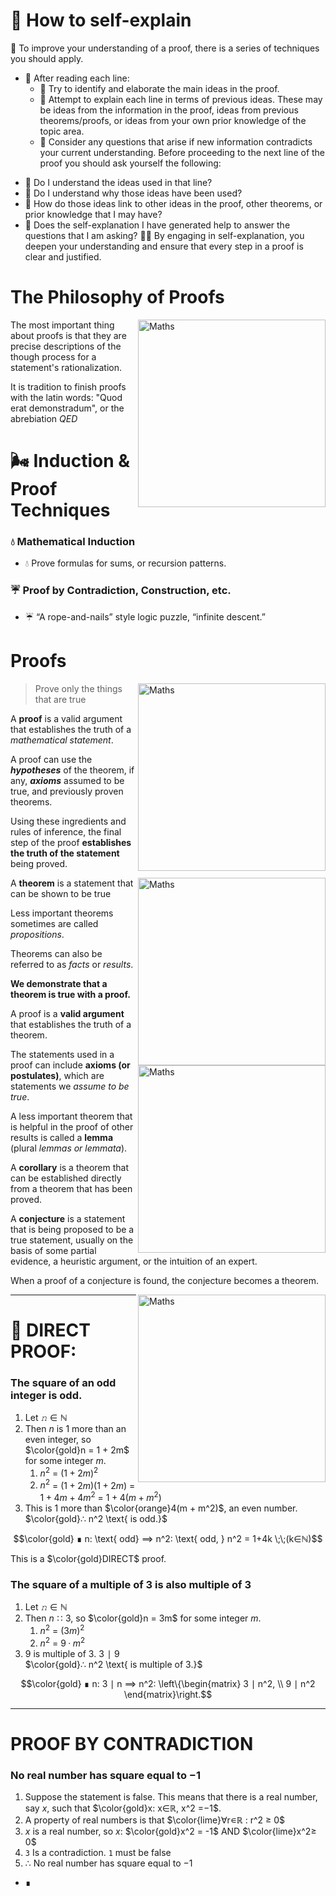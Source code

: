 # 🐣 How to self-explain
🐥 To improve your understanding of a proof, there is a series of techniques
you should apply.     

- 🦉 After reading each line:
  * 🦚 Try to identify and elaborate the main ideas in the proof.
  * 🪿 Attempt to explain each line in terms of previous ideas. These may be ideas from the information in the proof, ideas from previous theorems/proofs,
or ideas from your own prior knowledge of the topic area.
  * 🦢 Consider any questions that arise if new information contradicts your
current understanding.
Before proceeding to the next line of the proof you should ask yourself
the following:
* 🦆 Do I understand the ideas used in that line? 
* 🦩 Do I understand why those ideas have been used?
* 🐓 How do those ideas link to other ideas in the proof, other theorems, or
prior knowledge that I may have?
* 🦤 Does the self-explanation I have generated help to answer the questions
that I am asking?
🐦‍🔥 By engaging in self-explanation, you deepen your understanding and ensure that every step in a proof is clear and justified.



# The Philosophy of Proofs

[<img 
src="https://img.youtube.com/vi/xoKozKnzq3I/maxresdefault.jpg"
alt="Maths" 
width = 300
align="right">](https://youtu.be/xoKozKnzq3I)

The most important thing about proofs is that they are precise descriptions of the though process for a statement's rationalization. 

It is tradition to finish proofs with the latin words: "Quod erat demonstradum", or the abrebiation $QED$

# 🌬️ Induction & Proof Techniques

### 💧 Mathematical Induction
- 💧 Prove formulas for sums, or recursion patterns.
### ☔️ Proof by Contradiction, Construction, etc.
- ☔️ “A rope-and-nails” style logic puzzle, “infinite descent.”



# Proofs

[<img 
src="https://img.youtube.com/vi/Ol5BoUV6SjA/0.jpg"
alt="Maths" 
width = 300
align="right">](https://youtu.be/Ol5BoUV6SjA)

> Prove only the things that are true 

A **proof** is a valid argument that establishes the truth of a _mathematical statement_. 

A proof can use the _**hypotheses**_ of the theorem, if any, _**axioms**_ assumed to be true, and previously proven theorems. 

Using these ingredients and rules of inference, the final step of the proof **establishes the truth of the statement** being proved. 

[<img 
src="https://img.youtube.com/vi/ua-OJVY1id8/0.jpg"
alt="Maths" 
width = 300
align="right">](https://youtu.be/ua-OJVY1id8)


A **theorem** is a statement that can be shown to be true 

Less important theorems sometimes are called _propositions_. 

Theorems can also be referred to as _facts_ or _results_. 

**We demonstrate that a theorem is true with a proof.**

A proof is a **valid argument** that establishes the truth of a theorem. 

[<img 
src="https://img.youtube.com/vi/oQHrVATWDts/0.jpg"
alt="Maths" 
width = 300
align="right">](https://youtu.be/oQHrVATWDts)

The statements used in a proof can include **axioms (or postulates)**, which are statements we _assume to be true_.

A less important theorem that is helpful in the proof of other results is called a **lemma** (plural _lemmas or lemmata_). 

A **corollary** is a theorem that can be established directly from a theorem that has been proved. 

A **conjecture** is a statement that is being proposed to be a true statement, usually on the basis of some partial evidence, a heuristic argument, or the intuition of an expert. 

When a proof of a conjecture is found, the conjecture becomes a theorem. 

[<img 
src="https://img.youtube.com/vi/iNACH6Fkdrs/0.jpg"
alt="Maths" 
width = 300
align="right">](https://youtu.be/iNACH6Fkdrs)



----
# 📍 DIRECT PROOF: 

### The square of an odd integer is odd.
1. Let $𝚗∈ℕ$
2. Then $n$ is 1 more than an even integer, so $\color{gold}n = 1 + 2m$ for some integer $m$.  
   1. $n^2$ = $(1+2m)^2$
   2. $n^2$ = $(1+2m)(1+2m)$ = $1 + 4m +4m^2$ = $1 + 4(m+m^2)$
3. This is 1 more than $\color{orange}4(m + m^2)$, an even number.   
$\color{gold}∴ n^2 \text{ is odd.}$
```math
\color{gold}
∎ n: \text{ odd} ⟹ n^2: \text{ odd, } n^2 = 1+4k \;\;(k∈ℕ)
```
This is a $\color{gold}DIRECT$ proof.

### The square of a multiple of 3 is also multiple of 3
1. Let $𝚗∈ℕ$
2. Then $n∷3$, so $\color{gold}n = 3m$ for some integer $m$.  
   1. $n^2$ = $(3m)^2$
   2. $n^2$ = $9·m^2$ 
3. 9 is multiple of 3. $3∣9$     
$\color{gold}∴ n^2 \text{ is multiple of 3.}$
```math
\color{gold}
∎ n: 3 ∣ n ⟹ n^2: \left\{\begin{matrix} 3 ∣ n^2, \\ 9 ∣ n^2 \end{matrix}\right.
```

***

# PROOF BY CONTRADICTION

### No real number has square equal to −1
1. Suppose the statement is false. This means that there is a real number, say $x$, such that $\color{gold}x: x∈ℝ, x^2 =−1$. 
2. A property of real numbers is that $\color{lime}∀r∊ℝ : r^2 ≥ 0$
3. $x$ is a real number, so $x:$ $\color{gold}x^2 = -1$ AND $\color{lime}x^2≥ 0$
4. `3` Is a contradiction. `1` must be false
5. ∴ No real number has square equal to −1
- ∎


















